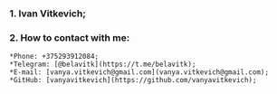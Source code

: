 ### 1. Ivan Vitkevich;
### 2. How to contact with me:
    *Phone: +375293912084;
    *Telegram: [@belavitk](https://t.me/belavitk);
    *E-mail: [vanya.vitkevich@gmail.com](vanya.vitkevich@gmail.com);
    *GitHub: [vanyavitkevich](https://github.com/vanyavitkevich);
